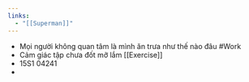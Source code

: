 ```yaml
---
links:
  - "[[Superman]]"
---
```

- Mọi người không quan tâm là mình ăn trưa như thế nào đâu #Work 
- Cảm giác tập chưa đốt mỡ lắm [[Exercise]]
- 15S1 04241
- 